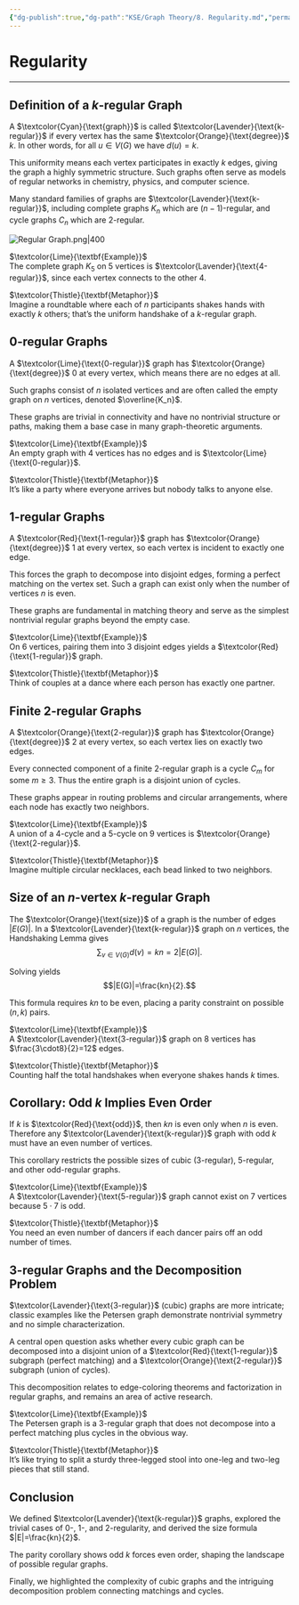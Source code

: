 ```yaml
---
{"dg-publish":true,"dg-path":"KSE/Graph Theory/8. Regularity.md","permalink":"/kse/graph-theory/8-regularity/","tags":["kse","math/graphs"],"created":"2025-05-26T09:35:20.856+03:00","updated":"2025-05-26T10:21:38.671+03:00"}
---
```



# Regularity

---

## Definition of a $k$-regular Graph

A $\textcolor{Cyan}{\text{graph}}$ is called $\textcolor{Lavender}{\text{k-regular}}$ if every vertex has the same $\textcolor{Orange}{\text{degree}}$ $k$. In other words, for all $u\in V(G)$ we have $d(u)=k$.

This uniformity means each vertex participates in exactly $k$ edges, giving the graph a highly symmetric structure. Such graphs often serve as models of regular networks in chemistry, physics, and computer science.

Many standard families of graphs are $\textcolor{Lavender}{\text{k-regular}}$, including complete graphs $K_n$ which are $(n-1)$-regular, and cycle graphs $C_n$ which are $2$-regular.

![Regular Graph.png|400](/img/user/assets/img/Regular%20Graph.png)

$\textcolor{Lime}{\textbf{Example}}$  
The complete graph $K_5$ on 5 vertices is $\textcolor{Lavender}{\text{4-regular}}$, since each vertex connects to the other 4.

$\textcolor{Thistle}{\textbf{Metaphor}}$  
Imagine a roundtable where each of $n$ participants shakes hands with exactly $k$ others; that’s the uniform handshake of a $k$-regular graph.

## $0$-regular Graphs

A $\textcolor{Lime}{\text{0-regular}}$ graph has $\textcolor{Orange}{\text{degree}}$ $0$ at every vertex, which means there are no edges at all.

Such graphs consist of $n$ isolated vertices and are often called the empty graph on $n$ vertices, denoted $\overline{K_n}$.

These graphs are trivial in connectivity and have no nontrivial structure or paths, making them a base case in many graph-theoretic arguments.

$\textcolor{Lime}{\textbf{Example}}$  
An empty graph with 4 vertices has no edges and is $\textcolor{Lime}{\text{0-regular}}$.

$\textcolor{Thistle}{\textbf{Metaphor}}$  
It’s like a party where everyone arrives but nobody talks to anyone else.

## $1$-regular Graphs

A $\textcolor{Red}{\text{1-regular}}$ graph has $\textcolor{Orange}{\text{degree}}$ $1$ at every vertex, so each vertex is incident to exactly one edge.

This forces the graph to decompose into disjoint edges, forming a perfect matching on the vertex set. Such a graph can exist only when the number of vertices $n$ is even.

These graphs are fundamental in matching theory and serve as the simplest nontrivial regular graphs beyond the empty case.

$\textcolor{Lime}{\textbf{Example}}$  
On 6 vertices, pairing them into 3 disjoint edges yields a $\textcolor{Red}{\text{1-regular}}$ graph.

$\textcolor{Thistle}{\textbf{Metaphor}}$  
Think of couples at a dance where each person has exactly one partner.

## Finite $2$-regular Graphs

A $\textcolor{Orange}{\text{2-regular}}$ graph has $\textcolor{Orange}{\text{degree}}$ $2$ at every vertex, so each vertex lies on exactly two edges.

Every connected component of a finite $2$-regular graph is a cycle $C_m$ for some $m\ge3$. Thus the entire graph is a disjoint union of cycles.

These graphs appear in routing problems and circular arrangements, where each node has exactly two neighbors.

$\textcolor{Lime}{\textbf{Example}}$  
A union of a 4-cycle and a 5-cycle on 9 vertices is $\textcolor{Orange}{\text{2-regular}}$.

$\textcolor{Thistle}{\textbf{Metaphor}}$  
Imagine multiple circular necklaces, each bead linked to two neighbors.

## Size of an $n$-vertex $k$-regular Graph

The $\textcolor{Orange}{\text{size}}$ of a graph is the number of edges $|E(G)|$. In a $\textcolor{Lavender}{\text{k-regular}}$ graph on $n$ vertices, the Handshaking Lemma gives  
$$\sum_{v\in V(G)}d(v)=kn=2|E(G)|.$$

Solving yields  
$$|E(G)|=\frac{kn}{2}.$$

This formula requires $kn$ to be even, placing a parity constraint on possible $(n,k)$ pairs.

$\textcolor{Lime}{\textbf{Example}}$  
A $\textcolor{Lavender}{\text{3-regular}}$ graph on $8$ vertices has $\frac{3\cdot8}{2}=12$ edges.

$\textcolor{Thistle}{\textbf{Metaphor}}$  
Counting half the total handshakes when everyone shakes hands $k$ times.

## Corollary: Odd $k$ Implies Even Order

If $k$ is $\textcolor{Red}{\text{odd}}$, then $kn$ is even only when $n$ is even. Therefore any $\textcolor{Lavender}{\text{k-regular}}$ graph with odd $k$ must have an even number of vertices.

This corollary restricts the possible sizes of cubic ($3$-regular), $5$-regular, and other odd-regular graphs.

$\textcolor{Lime}{\textbf{Example}}$  
A $\textcolor{Lavender}{\text{5-regular}}$ graph cannot exist on 7 vertices because $5\cdot7$ is odd.

$\textcolor{Thistle}{\textbf{Metaphor}}$  
You need an even number of dancers if each dancer pairs off an odd number of times.

## $3$-regular Graphs and the Decomposition Problem

$\textcolor{Lavender}{\text{3-regular}}$ (cubic) graphs are more intricate; classic examples like the Petersen graph demonstrate nontrivial symmetry and no simple characterization.

A central open question asks whether every cubic graph can be decomposed into a disjoint union of a $\textcolor{Red}{\text{1-regular}}$ subgraph (perfect matching) and a $\textcolor{Orange}{\text{2-regular}}$ subgraph (union of cycles).

This decomposition relates to edge-coloring theorems and factorization in regular graphs, and remains an area of active research.

$\textcolor{Lime}{\textbf{Example}}$  
The Petersen graph is a $3$-regular graph that does not decompose into a perfect matching plus cycles in the obvious way.

$\textcolor{Thistle}{\textbf{Metaphor}}$  
It’s like trying to split a sturdy three-legged stool into one-leg and two-leg pieces that still stand.

## Conclusion

We defined $\textcolor{Lavender}{\text{k-regular}}$ graphs, explored the trivial cases of $0$-, $1$-, and $2$-regularity, and derived the size formula $|E|=\frac{kn}{2}$.

The parity corollary shows odd $k$ forces even order, shaping the landscape of possible regular graphs.

Finally, we highlighted the complexity of cubic graphs and the intriguing decomposition problem connecting matchings and cycles.
